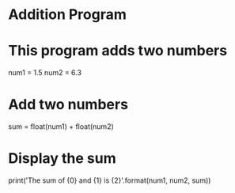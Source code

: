 # Addition Program
# This program adds two numbers

num1 = 1.5
num2 = 6.3

# Add two numbers
sum = float(num1) + float(num2)

# Display the sum
print('The sum of {0} and {1} is {2}'.format(num1, num2, sum))

